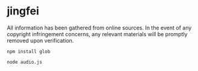 # jingfei

All information has been gathered from online sources. In the event of any copyright infringement concerns, any relevant materials will be promptly removed upon verification.


```
npm install glob

node audio.js
```